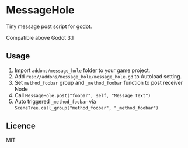 MessageHole
=============

Tiny message post script for [godot](https://github.com/godotengine/godot).

Compatible above Godot 3.1

## Usage

1. Import `addons/message_hole` folder to your game project.
2. Add `res://addons/message_hole/message_hole.gd` to Autoload setting.
3. Set `method_foobar` group and `_method_foobar` function to post receiver Node
4. Call `MessageHole.post("foobar", self, "Message Text")`
5. Auto triggered `_method_foobar` via `SceneTree.call_group("method_foobar", "_method_foobar")`

## Licence

MIT
